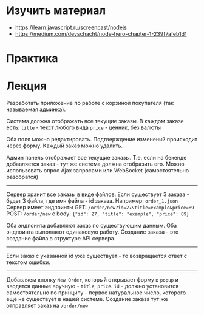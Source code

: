 # Изучить материал
* https://learn.javascript.ru/screencast/nodejs
* https://medium.com/devschacht/node-hero-chapter-1-239f7afeb1d1

# Практика

# Лекция

Разработать приложение по работе с корзиной покупателя (так называемая админка).

Система должна отображать все текущие заказы.
В каждом заказе есть:
    `title` -  текст любого вида
    `price` - ценник, без валюты

Оба поля можно редактировать. Подтверждение изменений происходит через форму.
Каждый заказ можно удалить.


Админ панель отображает все текущие заказы. Т.е. если на бекенде добавляется заказ - тут же система должна отобразить его.
Можно использовать опрос Ajax запросами или WebSocket (самостоятельно разобратся) 

----

Сервер хранит все заказы в виде файлов. Если существует 3 заказа - будет 3 файла, где имя файла - id заказа. Например: `order_1.json`
Сервер имеет эндпоинты 
    GET: `/order/new?id=27&title=example&price=89`
    POST: `/order/new` с body: `{"id": 27, "title": "example", "price": 89}`

Оба эндпоинта добавляют заказ по существующим данным. Оба эндпоинта выполняют одинаковую работу.
Создание заказа - это создание файла в структуре API сервера.

----

Если заказ с указанной id уже существует - то возвращается ответ с текстом ошибки.

----

Добавляем кнопку `New Order`, который открывает форму в `popup` и вводятся данные вручную - `title`, `price`. 
`id` - должно установится самостоятельно по принципу - первое натуральное число, которого еще не существует в нашей системе.
Создание заказа тут же отправляет заказ на `/order/new`


